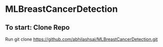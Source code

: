 # MLBreastCancerDetection

## To start: Clone Repo 
Run git clone https://github.com/abhilashsaj/MLBreastCancerDetection.git
